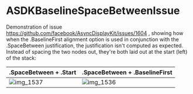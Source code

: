 # ASDKBaselineSpaceBetweenIssue

Demonstration of issue https://github.com/facebook/AsyncDisplayKit/issues/1604 , showing how when the .BaselineFirst alignment option is used in conjunction with the .SpaceBetween justification, the justification isn't computed as expected. Instead of spacing the two nodes out, they're both laid out at the start (left) of the stack:

| .SpaceBetween + .Start | .SpaceBetween + .BaselineFirst |
|---|---|
|![img_1537](https://cloud.githubusercontent.com/assets/2466893/14872164/8b36f164-0c9e-11e6-9a8d-9a69b9a68d3e.PNG)|![img_1536](https://cloud.githubusercontent.com/assets/2466893/14872165/902f1c00-0c9e-11e6-9d10-98dc2a804b51.PNG)|
